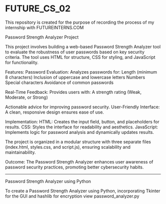 # FUTURE_CS_02
This repository is created for the purpose of recording the process of my internship with FUTUREINTERNS.COM

Password Strength Analyzer Project

This project involves building a web-based Password Strength Analyzer tool to evaluate the robustness of user passwords based on key security criteria. The tool uses HTML for structure, CSS for styling, and JavaScript for functionality.

Features:
Password Evaluation: Analyzes passwords for:
Length (minimum 8 characters)
Inclusion of uppercase and lowercase letters
Numbers
Special characters
Avoidance of common passwords

Real-Time Feedback: Provides users with:
A strength rating (Weak, Moderate, or Strong)

Actionable advice for improving password security.
User-Friendly Interface: A clean, responsive design ensures ease of use.

Implementation:
HTML: Creates the input field, button, and placeholders for results.
CSS: Styles the interface for readability and aesthetics.
JavaScript: Implements logic for password analysis and dynamically updates results.

The project is organized in a modular structure with three separate files (index.html, styles.css, and script.js), ensuring scalability and maintainability.

Outcome:
The Password Strength Analyzer enhances user awareness of password security practices, promoting better cybersecurity habits.


********************************************************************************************************************************

Password Strength Analyzer using Python

To create a Password Strength Analyzer using Python, incorporating Tkinter for the GUI and hashlib for encryption view password_analyzer.py
